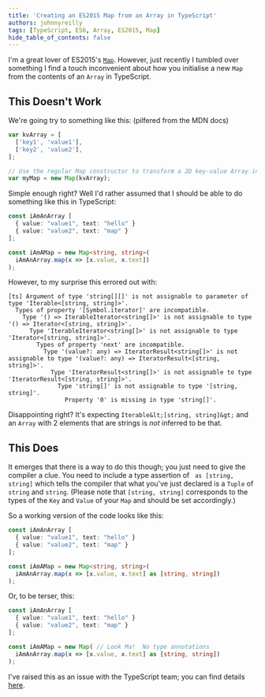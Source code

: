 ```yaml
---
title: 'Creating an ES2015 Map from an Array in TypeScript'
authors: johnnyreilly
tags: [TypeScript, ES6, Array, ES2015, Map]
hide_table_of_contents: false
---
```


I'm a great lover of ES2015's [`Map`](https://developer.mozilla.org/en-US/docs/Web/JavaScript/Reference/Global_Objects/Map). However, just recently I tumbled over something I find a touch inconvenient about how you initialise a new `Map` from the contents of an `Array` in TypeScript.

## This Doesn't Work

We're going try to something like this: (pilfered from the MDN docs)

```ts
var kvArray = [
  ['key1', 'value1'],
  ['key2', 'value2'],
];

// Use the regular Map constructor to transform a 2D key-value Array into a map
var myMap = new Map(kvArray);
```

Simple enough right? Well I'd rather assumed that I should be able to do something like this in TypeScript:

```ts
const iAmAnArray [
  { value: "value1", text: "hello" }
  { value: "value2", text: "map" }
];

const iAmAMap = new Map<string, string>(
  iAmAnArray.map(x => [x.value, x.text])
);
```

However, to my surprise this errored out with:

```
[ts] Argument of type 'string[][]' is not assignable to parameter of type 'Iterable<[string, string]>'.
  Types of property '[Symbol.iterator]' are incompatible.
    Type '() => IterableIterator<string[]>' is not assignable to type '() => Iterator<[string, string]>'.
      Type 'IterableIterator<string[]>' is not assignable to type 'Iterator<[string, string]>'.
        Types of property 'next' are incompatible.
          Type '(value?: any) => IteratorResult<string[]>' is not assignable to type '(value?: any) => IteratorResult<[string, string]>'.
            Type 'IteratorResult<string[]>' is not assignable to type 'IteratorResult<[string, string]>'.
              Type 'string[]' is not assignable to type '[string, string]'.
                Property '0' is missing in type 'string[]'.
```

Disappointing right? It's expecting `Iterable&lt;[string, string]&gt;` and an `Array` with 2 elements that are strings is _not_ inferred to be that.

## This Does

It emerges that there is a way to do this though; you just need to give the compiler a clue. You need to include a type assertion of ` as [string, string]` which tells the compiler that what you've just declared is a `Tuple` of `string` and `string`. (Please note that `[string, string]` corresponds to the types of the `Key` and `Value` of your `Map` and should be set accordingly.)

So a working version of the code looks like this:

```ts
const iAmAnArray [
  { value: "value1", text: "hello" }
  { value: "value2", text: "map" }
];

const iAmAMap = new Map<string, string>(
  iAmAnArray.map(x => [x.value, x.text] as [string, string])
);
```

Or, to be terser, this:

```ts
const iAmAnArray [
  { value: "value1", text: "hello" }
  { value: "value2", text: "map" }
];

const iAmAMap = new Map( // Look Ma!  No type annotations
  iAmAnArray.map(x => [x.value, x.text] as [string, string])
);
```

I've raised this as an issue with the TypeScript team; you can find details [here](https://github.com/Microsoft/TypeScript/issues/8936).
